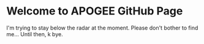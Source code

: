 # Welcome to APOGEE GitHub Page

I'm trying to stay below the radar at the moment. Please don't bother to find me... Until then, k bye.
